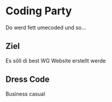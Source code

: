 # Coding Party
Do werd fett umecoded und so...
## Ziel
Es söll di best WG Website erstellt werde
## Dress Code
Business casual